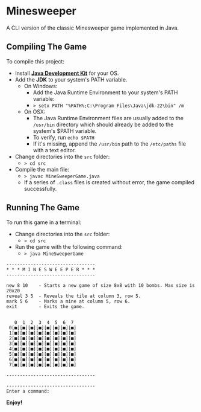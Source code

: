 # Minesweeper
A CLI version of the classic Minesweeper game implemented in Java.


## Compiling The Game

To compile this project:<br>
- Install **<a href="https://www.oracle.com/java/technologies/downloads/#java11-windows">Java Development Kit</a>** for your OS.
- Add the **JDK** to your system's PATH variable.
	- On Windows: 
		- Add the Java Runtime Environment to your system's PATH variable:
		- `> setx PATH "%PATH%;C:\Program Files\Java\jdk-22\bin" /m`
	- On OSX:
		- The Java Runtime Environment files are usually added to the `/usr/bin` directory which should already be added to the system's $PATH variable.
		- To verify, run `echo $PATH`
		- If it's missing, append the `/usr/bin` path to the `/etc/paths` file with a text editor.
- Change directories into the `src` folder:
	- `> cd src`
- Compile the main file:
	- `> javac MineSweeperGame.java`
	- If a series of `.class` files is created without error, the game compiled successfully.

## Running The Game

To run this game in a terminal:<br>
- Change directories into the `src` folder:
	- `> cd src`
- Run the game with the following command:
	- `> java MineSweeperGame`

```
---------------------------------
* * * M I N E S W E E P E R * * *
---------------------------------

new 8 10    - Starts a new game of size 8x8 with 10 bombs. Max size is 20x20
reveal 3 5  - Reveals the tile at column 3, row 5.
mark 5 6    - Marks a mine at column 5, row 6.
exit        - Exits the game.


   0  1  2  3  4  5  6  7
 0[■][■][■][■][■][■][■][■]
 1[■][■][■][■][■][■][■][■]
 2[■][■][■][■][■][■][■][■]
 3[■][■][■][■][■][■][■][■]
 4[■][■][■][■][■][■][■][■]
 5[■][■][■][■][■][■][■][■]
 6[■][■][■][■][■][■][■][■]
 7[■][■][■][■][■][■][■][■]

---------------------------------

---------------------------------
Enter a command:

```

**Enjoy!**
